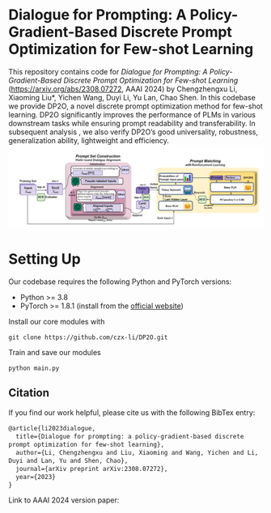 # Dialogue for Prompting: A Policy-Gradient-Based Discrete Prompt Optimization for Few-shot Learning

This repository contains code for *Dialogue for Prompting: A Policy-Gradient-Based Discrete Prompt Optimization for Few-shot Learning* (https://arxiv.org/abs/2308.07272, AAAI 2024) by Chengzhengxu Li, Xiaoming Liu*, Yichen Wang, Duyi Li, Yu Lan, Chao Shen. In this codebase we provide DP2O, a novel discrete prompt optimization method for few-shot learning. DP2O significantly improves the performance of PLMs in various downstream tasks while ensuring prompt readability and transferability. In subsequent analysis , we also verify DP2O’s good universality, robustness, generalization ability, lightweight and efficiency.
![](figure.png)

# Setting Up

Our codebase requires the following Python and PyTorch versions: 
* Python >= 3.8
* PyTorch >= 1.8.1 (install from the [official website](https://pytorch.org/get-started/locally/))

Install our core modules with
```
git clone https://github.com/czx-li/DP2O.git
```
Train and save our modules
```
python main.py
```
## Citation

If you find our work helpful, please cite us with the following BibTex entry:

```
@article{li2023dialogue,
  title={Dialogue for prompting: a policy-gradient-based discrete prompt optimization for few-shot learning},
  author={Li, Chengzhengxu and Liu, Xiaoming and Wang, Yichen and Li, Duyi and Lan, Yu and Shen, Chao},
  journal={arXiv preprint arXiv:2308.07272},
  year={2023}
}
```

Link to AAAI 2024 version paper:  
